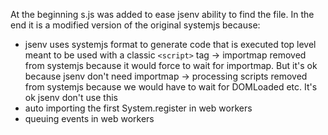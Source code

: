 At the beginning s.js was added to ease jsenv ability to find the file.
In the end it is a modified version of the original systemjs because:

- jsenv uses systemjs format to generate code that is executed top level
  meant to be used with a classic `<script>` tag
  -> importmap removed from systemjs because it would force to wait for
  importmap. But it's ok because jsenv don't need importmap
  -> processing scripts removed from systemjs because we would have to wait
  for DOMLoaded etc. It's ok jsenv don't use this
- auto importing the first System.register in web workers
- queuing events in web workers
